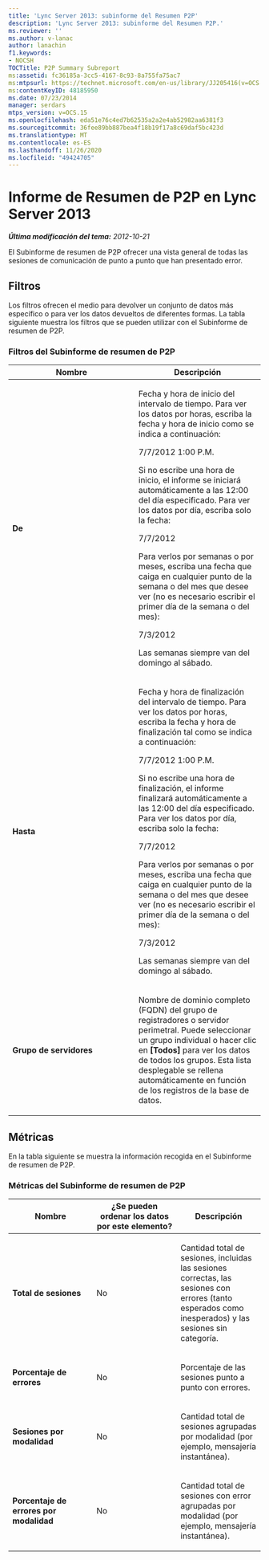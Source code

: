 ```yaml
---
title: 'Lync Server 2013: subinforme del Resumen P2P'
description: 'Lync Server 2013: subinforme del Resumen P2P.'
ms.reviewer: ''
ms.author: v-lanac
author: lanachin
f1.keywords:
- NOCSH
TOCTitle: P2P Summary Subreport
ms:assetid: fc36185a-3cc5-4167-8c93-8a755fa75ac7
ms:mtpsurl: https://technet.microsoft.com/en-us/library/JJ205416(v=OCS.15)
ms:contentKeyID: 48185950
ms.date: 07/23/2014
manager: serdars
mtps_version: v=OCS.15
ms.openlocfilehash: eda51e76c4ed7b62535a2a2e4ab52982aa6381f3
ms.sourcegitcommit: 36fee89bb887bea4f18b19f17a8c69daf5bc423d
ms.translationtype: MT
ms.contentlocale: es-ES
ms.lasthandoff: 11/26/2020
ms.locfileid: "49424705"
---
```

# <a name="p2p-summary-subreport-in-lync-server-2013"></a>Informe de Resumen de P2P en Lync Server 2013

<div data-xmlns="http://www.w3.org/1999/xhtml">

<div class="topic" data-xmlns="http://www.w3.org/1999/xhtml" data-msxsl="urn:schemas-microsoft-com:xslt" data-cs="https://msdn.microsoft.com/">

<div data-asp="https://msdn2.microsoft.com/asp">



</div>

<div id="mainSection">

<div id="mainBody">

<span> </span>

_**Última modificación del tema:** 2012-10-21_

El Subinforme de resumen de P2P ofrecer una vista general de todas las sesiones de comunicación de punto a punto que han presentado error.

<div>

## <a name="filters"></a>Filtros

Los filtros ofrecen el medio para devolver un conjunto de datos más específico o para ver los datos devueltos de diferentes formas. La tabla siguiente muestra los filtros que se pueden utilizar con el Subinforme de resumen de P2P.

### <a name="p2p-summary-subreport-filters"></a>Filtros del Subinforme de resumen de P2P

<table>
<colgroup>
<col style="width: 50%" />
<col style="width: 50%" />
</colgroup>
<thead>
<tr class="header">
<th>Nombre</th>
<th>Descripción</th>
</tr>
</thead>
<tbody>
<tr class="odd">
<td><p><strong>De</strong></p></td>
<td><p>Fecha y hora de inicio del intervalo de tiempo. Para ver los datos por horas, escriba la fecha y hora de inicio como se indica a continuación:</p>
<p>7/7/2012 1:00 P.M.</p>
<p>Si no escribe una hora de inicio, el informe se iniciará automáticamente a las 12:00 del día especificado. Para ver los datos por día, escriba solo la fecha:</p>
<p>7/7/2012</p>
<p>Para verlos por semanas o por meses, escriba una fecha que caiga en cualquier punto de la semana o del mes que desee ver (no es necesario escribir el primer día de la semana o del mes):</p>
<p>7/3/2012</p>
<p>Las semanas siempre van del domingo al sábado.</p></td>
</tr>
<tr class="even">
<td><p><strong>Hasta</strong></p></td>
<td><p>Fecha y hora de finalización del intervalo de tiempo. Para ver los datos por horas, escriba la fecha y hora de finalización tal como se indica a continuación:</p>
<p>7/7/2012 1:00 P.M.</p>
<p>Si no escribe una hora de finalización, el informe finalizará automáticamente a las 12:00 del día especificado. Para ver los datos por día, escriba solo la fecha:</p>
<p>7/7/2012</p>
<p>Para verlos por semanas o por meses, escriba una fecha que caiga en cualquier punto de la semana o del mes que desee ver (no es necesario escribir el primer día de la semana o del mes):</p>
<p>7/3/2012</p>
<p>Las semanas siempre van del domingo al sábado.</p></td>
</tr>
<tr class="odd">
<td><p><strong>Grupo de servidores</strong></p></td>
<td><p>Nombre de dominio completo (FQDN) del grupo de registradores o servidor perimetral. Puede seleccionar un grupo individual o hacer clic en <strong>[Todos]</strong> para ver los datos de todos los grupos. Esta lista desplegable se rellena automáticamente en función de los registros de la base de datos.</p></td>
</tr>
</tbody>
</table>


</div>

<div>

## <a name="metrics"></a>Métricas

En la tabla siguiente se muestra la información recogida en el Subinforme de resumen de P2P.

### <a name="p2p-summary-subreport-metrics"></a>Métricas del Subinforme de resumen de P2P

<table>
<colgroup>
<col style="width: 33%" />
<col style="width: 33%" />
<col style="width: 33%" />
</colgroup>
<thead>
<tr class="header">
<th>Nombre</th>
<th>¿Se pueden ordenar los datos por este elemento?</th>
<th>Descripción</th>
</tr>
</thead>
<tbody>
<tr class="odd">
<td><p><strong>Total de sesiones</strong></p></td>
<td><p>No</p></td>
<td><p>Cantidad total de sesiones, incluidas las sesiones correctas, las sesiones con errores (tanto esperados como inesperados) y las sesiones sin categoría.</p></td>
</tr>
<tr class="even">
<td><p><strong>Porcentaje de errores</strong></p></td>
<td><p>No</p></td>
<td><p>Porcentaje de las sesiones punto a punto con errores.</p></td>
</tr>
<tr class="odd">
<td><p><strong>Sesiones por modalidad</strong></p></td>
<td><p>No</p></td>
<td><p>Cantidad total de sesiones agrupadas por modalidad (por ejemplo, mensajería instantánea).</p></td>
</tr>
<tr class="even">
<td><p><strong>Porcentaje de errores por modalidad</strong></p></td>
<td><p>No</p></td>
<td><p>Cantidad total de sesiones con error agrupadas por modalidad (por ejemplo, mensajería instantánea).</p></td>
</tr>
</tbody>
</table>


</div>

</div>

<span> </span>

</div>

</div>

</div>

